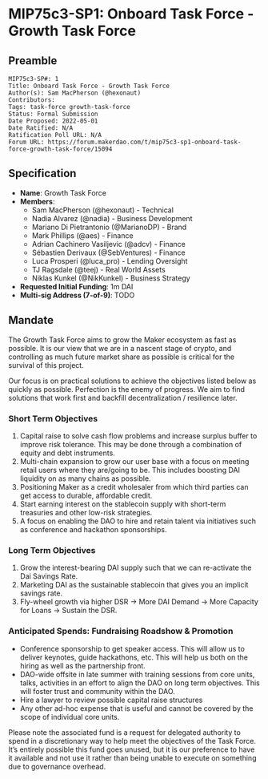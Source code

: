 # MIP75c3-SP1: Onboard Task Force - Growth Task Force

## Preamble

```
MIP75c3-SP#: 1
Title: Onboard Task Force - Growth Task Force
Author(s): Sam MacPherson (@hexonaut)
Contributors:
Tags: task-force growth-task-force
Status: Formal Submission
Date Proposed: 2022-05-01
Date Ratified: N/A
Ratification Poll URL: N/A
Forum URL: https://forum.makerdao.com/t/mip75c3-sp1-onboard-task-force-growth-task-force/15094
```

## Specification

- **Name**: Growth Task Force
- **Members**:
  - Sam MacPherson (@hexonaut) - Technical
  - Nadia Alvarez (@nadia) - Business Development
  - Mariano Di Pietrantonio (@MarianoDP) - Brand
  - Mark Phillips (@aes) - Finance
  - Adrian Cachinero Vasiljevic (@adcv) - Finance
  - Sébastien Derivaux (@SebVentures) - Finance
  - Luca Prosperi (@luca_pro) - Lending Oversight
  - TJ Ragsdale (@teej) - Real World Assets
  - Niklas Kunkel (@NikKunkel) - Business Strategy
- **Requested Initial Funding**: 1m DAI
- **Multi-sig Address (7-of-9)**: TODO

## Mandate

The Growth Task Force aims to grow the Maker ecosystem as fast as possible. It is our view that we are in a nascent stage of crypto, and controlling as much future market share as possible is critical for the survival of this project.

Our focus is on practical solutions to achieve the objectives listed below as quickly as possible. Perfection is the enemy of progress. We aim to find solutions that work first and backfill decentralization / resilience later.

### Short Term Objectives

1. Capital raise to solve cash flow problems and increase surplus buffer to improve risk tolerance. This may be done through a combination of equity and debt instruments.
2. Multi-chain expansion to grow our user base with a focus on meeting retail users where they are/going to be. This includes boosting DAI liquidity on as many chains as possible.
3. Positioning Maker as a credit wholesaler from which third parties can get access to durable, affordable credit.
4. Start earning interest on the stablecoin supply with short-term treasuries and other low-risk strategies.
5. A focus on enabling the DAO to hire and retain talent via initiatives such as conference and hackathon sponsorships.

### Long Term Objectives

1. Grow the interest-bearing DAI supply such that we can re-activate the Dai Savings Rate.
2. Marketing DAI as the sustainable stablecoin that gives you an implicit savings rate.
3. Fly-wheel growth via higher DSR -> More DAI Demand -> More Capacity for Loans -> Sustain the DSR.

### Anticipated Spends: Fundraising Roadshow & Promotion

* Conference sponsorship to get speaker access. This will allow us to deliver keynotes, guide hackathons, etc. This will help us both on the hiring as well as the partnership front.
* DAO-wide offsite in late summer with training sessions from core units, talks, activities in an effort to align the DAO on long term objectives. This will foster trust and community within the DAO.
* Hire a lawyer to review possible capital raise structures
* Any other ad-hoc expense that is useful and cannot be covered by the scope of individual core units.

Please note the associated fund is a request for delegated authority to spend in a discretionary way to help meet the objectives of the Task Force. It’s entirely possible this fund goes unused, but it is our preference to have it available and not use it rather than being unable to execute on something due to governance overhead.
